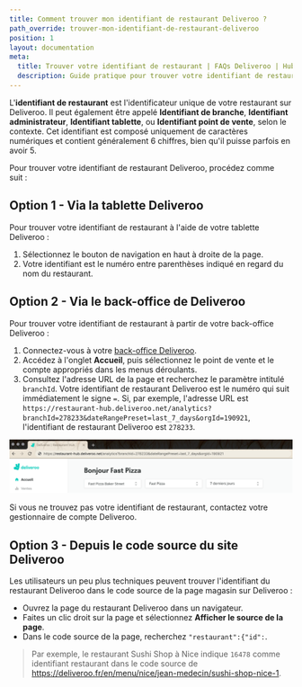 ```yaml
---
title: Comment trouver mon identifiant de restaurant Deliveroo ?
path_override: trouver-mon-identifiant-de-restaurant-deliveroo
position: 1
layout: documentation
meta:
  title: Trouver votre identifiant de restaurant | FAQs Deliveroo | HubRise
  description: Guide pratique pour trouver votre identifiant de restaurant Deliveroo. Cet ID est nécessaire pour connecter votre magasin Deliveroo à HubRise et à votre EPOS.
---
```


L'**identifiant de restaurant** est l'identificateur unique de votre restaurant sur Deliveroo. Il peut également être appelé **Identifiant de branche**, **Identifiant administrateur**, **Identifiant tablette**, ou **Identifiant point de vente**, selon le contexte. Cet identifiant est composé uniquement de caractères numériques et contient généralement 6 chiffres, bien qu'il puisse parfois en avoir 5.

Pour trouver votre identifiant de restaurant Deliveroo, procédez comme suit :

## Option 1 - Via la tablette Deliveroo

Pour trouver votre identifiant de restaurant à l'aide de votre tablette Deliveroo :

1. Sélectionnez le bouton de navigation en haut à droite de la page.
1. Votre identifiant est le numéro entre parenthèses indiqué en regard du nom du restaurant.

## Option 2 - Via le back-office de Deliveroo

Pour trouver votre identifiant de restaurant à partir de votre back-office Deliveroo :

1. Connectez-vous à votre [back-office Deliveroo](https://restaurant-hub.deliveroo.net/).
1. Accédez à l'onglet **Accueil**, puis sélectionnez le point de vente et le compte appropriés dans les menus déroulants.
1. Consultez l'adresse URL de la page et recherchez le paramètre intitulé `branchId`. Votre identifiant de restaurant Deliveroo est le numéro qui suit immédiatement le signe `=`. Si, par exemple, l'adresse URL est `https://restaurant-hub.deliveroo.net/analytics?branchId=278233&dateRangePreset=last_7_days&orgId=190921`, l'identifiant de restaurant Deliveroo est `278233`.

![Identifiant du restaurant Deliveroo contenu dans l'adresse URL du back-office](./images/011-deliveroo-branchid.png)

Si vous ne trouvez pas votre identifiant de restaurant, contactez votre gestionnaire de compte Deliveroo.

## Option 3 - Depuis le code source du site Deliveroo

Les utilisateurs un peu plus techniques peuvent trouver l'identifiant du restaurant Deliveroo dans le code source de la page magasin sur Deliveroo :

- Ouvrez la page du restaurant Deliveroo dans un navigateur.
- Faites un clic droit sur la page et sélectionnez **Afficher le source de la page**.
- Dans le code source de la page, recherchez `"restaurant":{"id":`.

> Par exemple, le restaurant Sushi Shop à Nice indique `16478` comme identifiant restaurant dans le code source de https://deliveroo.fr/en/menu/nice/jean-medecin/sushi-shop-nice-1.
